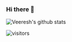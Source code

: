 ### Hi there 👋

<!--
**Veeresh-Rex/Veeresh-Rex** is a ✨ _special_ ✨ repository because its `README.md` (this file) appears on your GitHub profile.

Here are some ideas to get you started:

- 🔭 I’m currently working on ...
- 🌱 I’m currently learning ...
- 👯 I’m looking to collaborate on ...
- 🤔 I’m looking for help with ...
- 💬 Ask me about ...
- 📫 How to reach me: ...
- 😄 Pronouns: ...
- ⚡ Fun fact: ...
-->

![Veeresh's github stats](https://github-readme-stats.vercel.app/api?username=Veeresh-Rex&show_icons=true&hide_border=true)

![visitors](https://visitor-badge.laobi.icu/badge?page_id=Veeresh-Rex.Veeresh-Rex)
